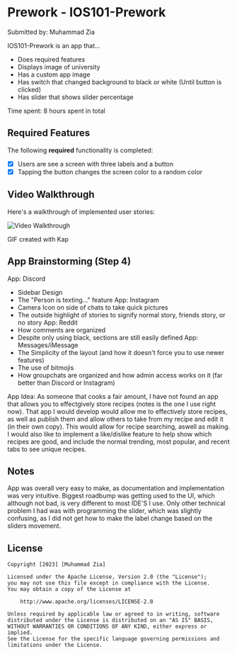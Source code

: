 # Prework - IOS101-Prework

Submitted by: Muhammad Zia

IOS101-Prework is an app that...
- Does required features
- Displays image of university
- Has a custom app image
- Has switch that changed background to black or white (Until button is clicked)
- Has slider that shows slider percentage

Time spent: 8 hours spent in total

## Required Features

The following **required** functionality is completed:

- [x] Users are see a screen with three labels and a button
- [x] Tapping the button changes the screen color to a random color
 
## Video Walkthrough

Here's a walkthrough of implemented user stories:

<img src='https://imgur.com/a/Y5TVjiO.gif' title='Video Walkthrough' width='' alt='Video Walkthrough' />

<!-- Replace this with whatever GIF tool you used! -->
GIF created with Kap  
<!-- Recommended tools:
[Kap](https://getkap.co/) for macOS
[ScreenToGif](https://www.screentogif.com/) for Windows
[peek](https://github.com/phw/peek) for Linux. -->

## App Brainstorming (Step 4)
App: Discord
  - Sidebar Design
  - The "Person is texting..." feature
App: Instagram
  - Camera Icon on side of chats to take quick pictures
  - The outside highlight of stories to signify normal story, friends story, or no story
App: Reddit
  - How comments are organized
  - Despite only using black, sections are still easily defined
App: Messages/iMessage
  - The Simplicity of the layout (and how it doesn't force you to use newer features)
  - The use of bitmojis
  - How groupchats are organized and how admin access works on it (far better than Discord or Instagram)

App Idea: As someone that cooks a fair amount, I have not found an app that allows you to effectgively store recipes (notes is the one I use right now). That app I would develop would allow me to effectively store recipes, as well as publish them and allow others to take from my recipe and edit it (in their own copy). This would allow for recipe searching, aswell as making. I would also like to implement a like/dislike feature to help show which recipes are good, and include the normal trending, most popular, and recent tabs to see unique recipes.

## Notes

App was overall very easy to make, as documentation and implementation was very intuitive. Biggest roadbump was getting used to the UI, which although not bad, is very different to most IDE'S I use. Only other technical problem I had was with programming the slider, which was slightly confusing, as I did not get how to make the label change based on the sliders movement.

## License

    Copyright [2023] [Muhammad Zia]

    Licensed under the Apache License, Version 2.0 (the "License");
    you may not use this file except in compliance with the License.
    You may obtain a copy of the License at

        http://www.apache.org/licenses/LICENSE-2.0

    Unless required by applicable law or agreed to in writing, software
    distributed under the License is distributed on an "AS IS" BASIS,
    WITHOUT WARRANTIES OR CONDITIONS OF ANY KIND, either express or implied.
    See the License for the specific language governing permissions and
    limitations under the License.


